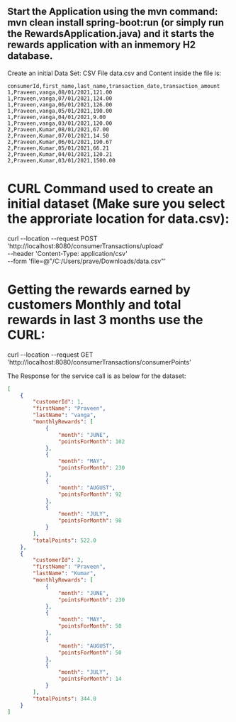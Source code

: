 ## Start the Application using the mvn command: mvn clean install spring-boot:run (or simply run the RewardsApplication.java) and it starts the rewards application with an inmemory H2 database.

Create an initial Data Set: CSV File data.csv and Content inside the file is:

```csv
consumerId,first_name,last_name,transaction_date,transaction_amount
1,Praveen,vanga,08/01/2021,121.00
1,Praveen,vanga,07/01/2021,124.00
1,Praveen,vanga,06/01/2021,126.00
1,Praveen,vanga,05/01/2021,190.00
1,Praveen,vanga,04/01/2021,9.00
1,Praveen,vanga,03/01/2021,120.00
2,Praveen,Kumar,08/01/2021,67.00
2,Praveen,Kumar,07/01/2021,14.50
2,Praveen,Kumar,06/01/2021,190.67
2,Praveen,Kumar,05/01/2021,66.21
2,Praveen,Kumar,04/01/2021,120.21
2,Praveen,Kumar,03/01/2021,1500.00
```

# CURL Command used to create an initial dataset (Make sure you select the approriate location for data.csv):

curl --location --request POST 'http://localhost:8080/consumerTransactions/upload' \
--header 'Content-Type: application/csv' \
--form 'file=@"/C:/Users/prave/Downloads/data.csv"'

# Getting the rewards earned by customers Monthly and total rewards in last 3 months use the CURL:

curl --location --request GET 'http://localhost:8080/consumerTransactions/consumerPoints'

The Response for the service call is as below for the dataset:

```json
[
    {
        "customerId": 1,
        "firstName": "Praveen",
        "lastName": "vanga",
        "monthlyRewards": [
            {
                "month": "JUNE",
                "pointsForMonth": 102
            },
            {
                "month": "MAY",
                "pointsForMonth": 230
            },
            {
                "month": "AUGUST",
                "pointsForMonth": 92
            },
            {
                "month": "JULY",
                "pointsForMonth": 98
            }
        ],
        "totalPoints": 522.0
    },
    {
        "customerId": 2,
        "firstName": "Praveen",
        "lastName": "Kumar",
        "monthlyRewards": [
            {
                "month": "JUNE",
                "pointsForMonth": 230
            },
            {
                "month": "MAY",
                "pointsForMonth": 50
            },
            {
                "month": "AUGUST",
                "pointsForMonth": 50
            },
            {
                "month": "JULY",
                "pointsForMonth": 14
            }
        ],
        "totalPoints": 344.0
    }
]
```





